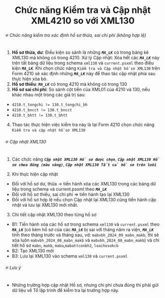 <div align="center"> 
    <h1>Chức năng Kiểm tra và Cập nhật XML4210 so với XML130</h1>
</div>

###### :eight_spoked_asterisk: Chức năng kiểm tra xác định hồ sơ thừa, sai chi phí (không hợp lệ)

1. **Hồ sơ thừa, dư**: Điều kiện so sánh là những **_`MA_LK`_** có trong bảng kê XML130 mà không có trong 4210. Xử lý Cập nhật: Xóa hết các **_`MA_LK`_** này trên tất bảng dữ liệu trong schema `xml130` và `current.psxml` theo điều kiện **_`MA_LK`_**. Khi chọn chức năng `Kiểm tra và Cập nhật hồ sơ XML130` trên Form 4210 sẽ xác định những **_`MA_LK`_** này để thao tác cập nhật phía sau thực hiện xóa bỏ.
2. **Hồ sơ thiếu**: **_`MA_LK`_** có trong 4210 mà không có trong 130
3. **Hồ sơ sai chi phí**: So sánh cột tiền của XML01 của 4210 và 130, nếu khác nhau một trong các giá trị sau:

- `4210.t_tongchi != 130.t_tongchi_bh`
- `4210.t_bncct != 130.t_bncct`
- `4210.t_bhtt != 130.t_bhtt`

4. Thao tác thực hiện việc kiểm tra này là tại Form 4210 chọn chức năng `Kiểm tra và cập nhật hồ sơ XML130`

###### :eight_spoked_asterisk: Cập nhật XML130

1. Các chức năng **_`Cập nhật XML130 Hồ sơ được chọn`_**, **_`Cập nhật XML130 Hồ sơ chưa đúng (màu vàng)`_**, **_`Cập nhật XML130 Tất cả hồ sơ trên lưới`_**

2. Khi thực hiện cập nhật

- Đối với hồ sơ dư, thừa -> tiến hành xóa các XML130 trong các bảng dữ liệu trong schema và current.psxml theo **_`MA_LK`_**
- Đối với hồ sơ thiếu, sai chi phí => tiến hành tạo lại XML130
- Đối với hồ sơ hợp lệ nếu chọn Cập nhật lại XML130 cũng tiến hành cập nhật và lưu lại XML130 mới nhất.

3. Chi tiết cập nhật XML130 theo từng hồ sơ

- B1: Tiến hành xóa các hồ sơ trong schema `xml130` và `current.psxml` theo **_`MA_LK`_** (có kèm hồ sơ của các **_`MA_LK`_** bị sai với tháng năm ra viện, **_`MA_LK`_** tính theo tháng trước và tháng sau, vd: `mabvbh_2024_09_mabn_makb`, thì sẽ xóa luôn `mabvbh_2024_08_mabn_makb` và `mabvbh_2024_08_mabn_makb`) và chi tiết hồ sơ `mabn`, `makb`, `maba`,`mabattconbh2`, `loaihosokcb`
- B2: Tạo XML130 mới
- B3: Lưu lại XML130 vào schema `xml130` và `current.psxml`

###### :eight_spoked_asterisk: Lưu ý

- Những trường hợp cập nhật Hồ sơ, nhưng chi phí chưa đúng thì phải gửi dữ liệu về Tổ lập trình để kiểm tra lại trường hợp này.
